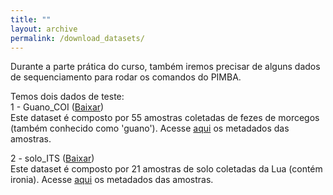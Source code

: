 ```yaml
---
title: ""
layout: archive
permalink: /download_datasets/
---
```


Durante a parte prática do curso, também iremos precisar de alguns dados de sequenciamento para rodar os comandos do PIMBA.

Temos dois dados de teste:\
1 - Guano_COI ([Baixar](https://1drv.ms/u/s!Aq5Vg7CO1tohhbwK9xrSqdQRtwEIHQ?e=34iI1w))\
Este dataset é composto por 55 amostras coletadas de fezes de morcegos (também conhecido como 'guano').
Acesse [aqui](https://1drv.ms/u/s!Aq5Vg7CO1tohhb0jIKIcgp3D0Ad0MA?e=XGSh6m) os metadados das amostras.

2 - solo_ITS ([Baixar](https://1drv.ms/u/s!Aq5Vg7CO1tohhbwIKFRhj1wjK-KJKw?e=b0LYgL))\
Este dataset é composto por 21 amostras de solo coletadas da Lua (contém ironia).
Acesse [aqui](https://1drv.ms/u/s!Aq5Vg7CO1tohhb0f0pHAzR80VjC3NQ?e=tpSRxW) os metadados das amostras.
